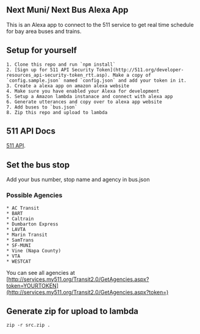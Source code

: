 ## Next Muni/ Next Bus Alexa App

This is an Alexa app to connect to the 511 service to get real time schedule for bay area buses and trains.

## Setup for yourself
    1. Clone this repo and run `npm install`
    2. [Sign up for 511 API Security Token](http://511.org/developer-resources_api-security-token_rtt.asp). Make a copy of `config.sample.json` named `config.json` and add your token in it. 
    3. Create a alexa app on amazon alexa website
    4. Make sure you have enabled your Alexa for development
    5. Setup a Amazon lambda instanace and connect with alexa app
    6. Generate utterances and copy over to alexa app website
    7. Add buses to `bus.json`
    8. Zip this repo and upload to lambda 


## 511 API Docs

[511 API](http://assets.511.org/pdf/RTT%20API%20V2.0%20Reference.pdf).


## Set the bus stop

Add your bus number, stop name and agency in bus.json

### Possible Agencies

    * AC Transit
    * BART
    * Caltrain
    * Dumbarton Express
    * LAVTA
    * Marin Transit
    * SamTrans
    * SF-MUNI
    * Vine (Napa County)
    * VTA
    * WESTCAT

You can see all agencies at [http://services.my511.org/Transit2.0/GetAgencies.aspx?token=YOURTOKEN](http://services.my511.org/Transit2.0/GetAgencies.aspx?token=)

## Generate zip for upload to lambda
    zip -r src.zip .
